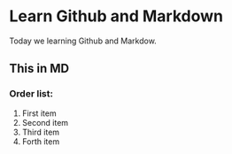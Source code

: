# Learn Github and Markdown
Today we learning Github and Markdow. 

## This in MD 

### Order list:

1. First item
2. Second item
3. Third item
4. Forth item
